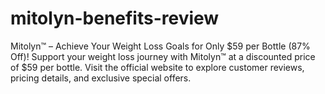 # mitolyn-benefits-review
Mitolyn™ – Achieve Your Weight Loss Goals for Only $59 per Bottle (87% Off)!  Support your weight loss journey with Mitolyn™ at a discounted price of $59 per bottle. Visit the official website to explore customer reviews, pricing details, and exclusive special offers.
